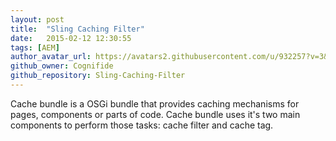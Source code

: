 ```yaml
---
layout: post
title:  "Sling Caching Filter"
date:   2015-02-12 12:30:55
tags: [AEM]
author_avatar_url: https://avatars2.githubusercontent.com/u/932257?v=3&s=200
github_owner: Cognifide
github_repository: Sling-Caching-Filter
---
```


Cache bundle is a OSGi bundle that provides caching mechanisms for pages, components or parts of code. Cache bundle uses it's two main components to perform those tasks: cache filter and cache tag.